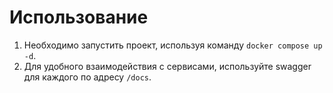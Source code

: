 # Использование

1. Необходимо запустить проект, используя команду `docker compose up -d`.
2. Для удобного взаимодействия с сервисами, используйте swagger для каждого по адресу `/docs`.